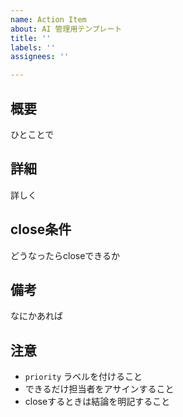 ```yaml
---
name: Action Item
about: AI 管理用テンプレート
title: ''
labels: ''
assignees: ''

---
```


## 概要
ひとことで

## 詳細
詳しく

## close条件
どうなったらcloseできるか

## 備考
なにかあれば

## 注意
- `priority` ラベルを付けること
- できるだけ担当者をアサインすること
- closeするときは結論を明記すること
